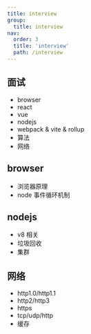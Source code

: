 ```yaml
---
title: interview
group:
  title: interview
nav:
  order: 3
  title: 'interview'
  path: /interview
---
```


## 面试

- browser
- react
- vue
- nodejs
- webpack & vite & rollup
- 算法
- 网络

## browser

- 浏览器原理
- node 事件循环机制

## nodejs

- v8 相关
- 垃圾回收
- 集群

## 网络

- http1.0/http1.1
- http2/http3
- https
- tcp/udp/http
- 缓存
